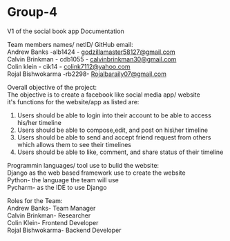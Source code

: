 # Group-4
V1 of the social book app Documentation

Team members names/ netID/ GitHub email: <br />
  Andrew Banks -alb1424 - godzillamaster58127@gmail.com <br />
  Calvin Brinkman - cdb1055 - calvinbrinkman30@gmail.com <br />
  Colin klein - cik14 - colink7112@yahoo.com <br />
  Rojal Bishwokarma -rb2298- Rojalbaraily07@gmail.com <br />

Overall objective of the project: <br />
The objective is to create a facebook like social media app/ website <br />
it's functions for the website/app as listed are:
  1. Users should be able to login into their account to be able to access his/her timeline 
  2. Users should be able to compose,edit, and post on his\her timeline
  3. Users should be able to send and accept friend request from others which allows them to see their timelines
  4. Users should be able to like, comment, and share status of their timeline
  
Programmin languages/ tool use to bulid the website: <br />
Django as the web based framework use to create the website  <br />
Python- the language the team will use <br />
Pycharm- as the IDE to use Django <br />

Roles for the Team: <br />
Andrew Banks- Team Manager <br />
Calvin Brinkman- Researcher <br />
Colin Klein- Frontend Developer <br />
Rojal Bishwokarma- Backend Developer

